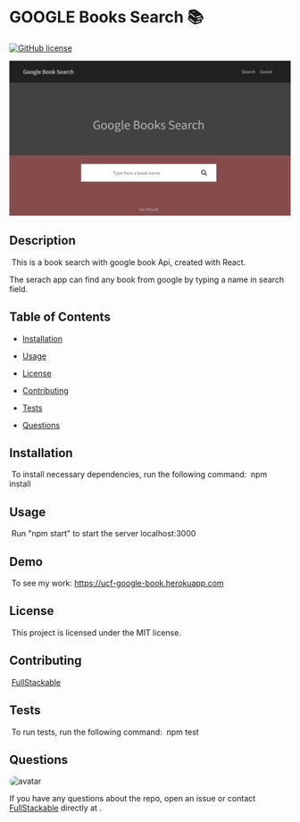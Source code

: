 # GOOGLE Books Search 📚
[![GitHub license](https://img.shields.io/badge/license-MIT-blue.svg)](https://github.com/FullStackable)

![FullStackable](googlebook.png)

## Description
​
This is a book search with google book Api, created with React.

The serach app can find any book from google by typing a name in search field.



## Table of Contents
* [Installation](#installation) 
 
* [Usage](#usage) 
 
* [License](#license) 
 
* [Contributing](#contributing) 
 
* [Tests](#tests) 
 
* [Questions](#questions) 

## Installation
​
To install necessary dependencies, run the following command:
​
npm install
​
## Usage
​
Run "npm start" to start the server localhost:3000
​

## Demo
​
To see my work: https://ucf-google-book.herokuapp.com


## License
​
This project is licensed under the MIT license.
  
## Contributing
​
[FullStackable]('https://github.com/FullStackable') 

## Tests
​
To run tests, run the following command:
​
npm test
​
## Questions
​
<img src="https://avatars1.githubusercontent.com/u/7883863?v=4" alt="avatar" style="border-radius: 16px" width="30" />

If you have any questions about the repo, open an issue or contact [FullStackable](https://github.com/FullStackable) directly at .
